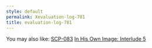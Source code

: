 ```yaml
---
style: default
permalink: Xevaluation-log-781
title: evaluation-log-781
---
```

You may also like:
[SCP-083](http://scp-wiki.net/scp-083)
[In His Own Image: Interlude 5](http://scp-wiki.net/in-his-own-image-interlude-5)
